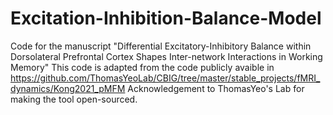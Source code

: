 # Excitation-Inhibition-Balance-Model
Code for the manuscript "Differential Excitatory-Inhibitory Balance within Dorsolateral Prefrontal Cortex Shapes Inter-network Interactions in Working Memory"
This code is adapted from the code publicly avaible in https://github.com/ThomasYeoLab/CBIG/tree/master/stable_projects/fMRI_dynamics/Kong2021_pMFM
Acknowledgement to ThomasYeo's Lab for making the tool open-sourced.
